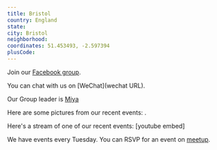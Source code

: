 ```yaml
---
title: Bristol
country: England
state: 
city: Bristol
neighborhood: 
coordinates: 51.453493, -2.597394
plusCode:
---
```

Join our [Facebook group](https://www.facebook.com/groups/free.code.camp.bristol.uk).

You can chat with us on [WeChat](wechat URL).

Our Group leader is [Miya](freecodecamp.org/miya)

Here are some pictures from our recent events:
![]().

Here's a stream of one of our recent events:
[youtube embed]

We have events every Tuesday. You can RSVP for an event on [meetup](meetupurl).
